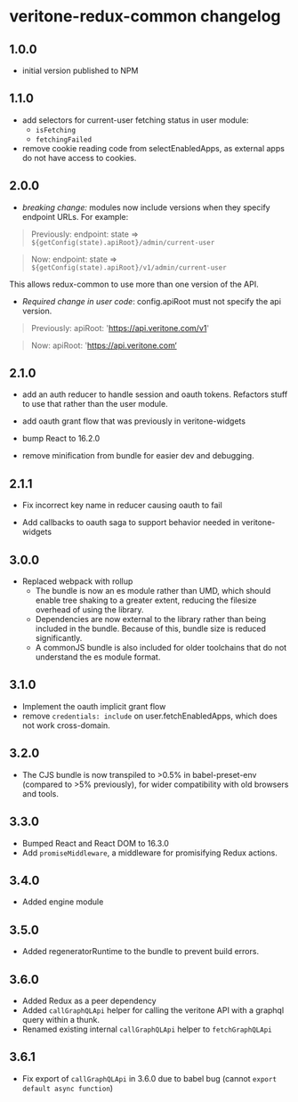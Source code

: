 # veritone-redux-common changelog

## 1.0.0
* initial version published to NPM

## 1.1.0
* add selectors for current-user fetching status in user module:
  * `isFetching`
  * `fetchingFailed`
* remove cookie reading code from selectEnabledApps, as external apps do not have access to cookies.

## 2.0.0
* *breaking change:* modules now include versions when they specify endpoint URLs. For example:
> Previously: endpoint: state => `${getConfig(state).apiRoot}/admin/current-user`

> Now: endpoint: state => `${getConfig(state).apiRoot}/v1/admin/current-user`

This allows redux-common to use more than one version of the API.

* *Required change in user code*: config.apiRoot must not specify the api version.


> Previously: apiRoot: 'https://api.veritone.com/v1'

> Now: apiRoot: 'https://api.veritone.com‘

## 2.1.0
* add an auth reducer to handle session and oauth tokens. Refactors stuff to use that rather than the user module.

* add oauth grant flow that was previously in veritone-widgets

* bump React to 16.2.0

* remove minification from bundle for easier dev and debugging.

## 2.1.1
* Fix incorrect key name in reducer causing oauth to fail

* Add callbacks to oauth saga to support behavior needed in veritone-widgets

## 3.0.0
* Replaced webpack with rollup
  * The bundle is now an es module rather than UMD, which should enable tree shaking to a greater extent, reducing the filesize overhead of using the library.
  * Dependencies are now external to the library rather than being included in the bundle. Because of this, bundle size is reduced significantly. 
  * A commonJS bundle is also included for older toolchains that do not understand the es module format.

## 3.1.0
* Implement the oauth implicit grant flow
* remove `credentials: include` on user.fetchEnabledApps, which does not work cross-domain.

## 3.2.0
* The CJS bundle is now transpiled to >0.5% in babel-preset-env (compared to >5% previously), for wider compatibility with old browsers and tools.

## 3.3.0
* Bumped React and React DOM to 16.3.0
* Add `promiseMiddleware`, a middleware for promisifying Redux actions.

## 3.4.0
* Added engine module

## 3.5.0
* Added regeneratorRuntime to the bundle to prevent build errors.

## 3.6.0
* Added Redux as a peer dependency
* Added `callGraphQLApi` helper for calling the veritone API with a graphql query within a thunk.
* Renamed existing internal `callGraphQLApi` helper to `fetchGraphQLApi`

## 3.6.1
* Fix export of `callGraphQLApi` in 3.6.0 due to babel bug (cannot `export default async function`)